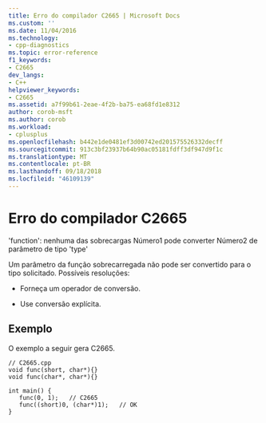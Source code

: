 ```yaml
---
title: Erro do compilador C2665 | Microsoft Docs
ms.custom: ''
ms.date: 11/04/2016
ms.technology:
- cpp-diagnostics
ms.topic: error-reference
f1_keywords:
- C2665
dev_langs:
- C++
helpviewer_keywords:
- C2665
ms.assetid: a7f99b61-2eae-4f2b-ba75-ea68fd1e8312
author: corob-msft
ms.author: corob
ms.workload:
- cplusplus
ms.openlocfilehash: b442e1de0481ef3d00742ed201575526332decff
ms.sourcegitcommit: 913c3bf23937b64b90ac05181fdff3df947d9f1c
ms.translationtype: MT
ms.contentlocale: pt-BR
ms.lasthandoff: 09/18/2018
ms.locfileid: "46109139"
---
```

# <a name="compiler-error-c2665"></a>Erro do compilador C2665

'function': nenhuma das sobrecargas Número1 pode converter Número2 de parâmetro de tipo 'type'

Um parâmetro da função sobrecarregada não pode ser convertido para o tipo solicitado.  Possíveis resoluções:

- Forneça um operador de conversão.

- Use conversão explícita.

## <a name="example"></a>Exemplo

O exemplo a seguir gera C2665.

```
// C2665.cpp
void func(short, char*){}
void func(char*, char*){}

int main() {
   func(0, 1);   // C2665
   func((short)0, (char*)1);   // OK
}
```